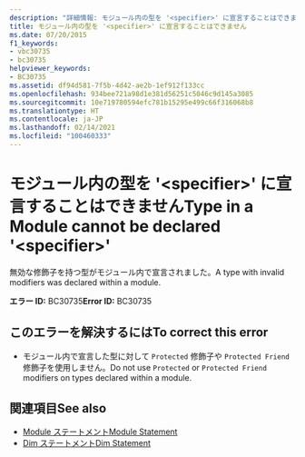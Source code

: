 ```yaml
---
description: "詳細情報: モジュール内の型を '<specifier>' に宣言することはできません"
title: モジュール内の型を '<specifier>' に宣言することはできません
ms.date: 07/20/2015
f1_keywords:
- vbc30735
- bc30735
helpviewer_keywords:
- BC30735
ms.assetid: df94d581-7f5b-4d42-ae2b-1ef912f133cc
ms.openlocfilehash: 934bee721a98d1e381d56251c5046c9d145a3085
ms.sourcegitcommit: 10e719780594efc781b15295e499c66f316068b8
ms.translationtype: HT
ms.contentlocale: ja-JP
ms.lasthandoff: 02/14/2021
ms.locfileid: "100460333"
---
```

# <a name="type-in-a-module-cannot-be-declared-specifier"></a><span data-ttu-id="c1da8-103">モジュール内の型を '\<specifier>' に宣言することはできません</span><span class="sxs-lookup"><span data-stu-id="c1da8-103">Type in a Module cannot be declared '\<specifier>'</span></span>

<span data-ttu-id="c1da8-104">無効な修飾子を持つ型がモジュール内で宣言されました。</span><span class="sxs-lookup"><span data-stu-id="c1da8-104">A type with invalid modifiers was declared within a module.</span></span>  
  
 <span data-ttu-id="c1da8-105">**エラー ID:** BC30735</span><span class="sxs-lookup"><span data-stu-id="c1da8-105">**Error ID:** BC30735</span></span>  
  
## <a name="to-correct-this-error"></a><span data-ttu-id="c1da8-106">このエラーを解決するには</span><span class="sxs-lookup"><span data-stu-id="c1da8-106">To correct this error</span></span>  
  
- <span data-ttu-id="c1da8-107">モジュール内で宣言した型に対して `Protected` 修飾子や `Protected Friend` 修飾子を使用しません。</span><span class="sxs-lookup"><span data-stu-id="c1da8-107">Do not use `Protected` or `Protected Friend` modifiers on types declared within a module.</span></span>  
  
## <a name="see-also"></a><span data-ttu-id="c1da8-108">関連項目</span><span class="sxs-lookup"><span data-stu-id="c1da8-108">See also</span></span>

- [<span data-ttu-id="c1da8-109">Module ステートメント</span><span class="sxs-lookup"><span data-stu-id="c1da8-109">Module Statement</span></span>](../language-reference/statements/module-statement.md)
- [<span data-ttu-id="c1da8-110">Dim ステートメント</span><span class="sxs-lookup"><span data-stu-id="c1da8-110">Dim Statement</span></span>](../language-reference/statements/dim-statement.md)
